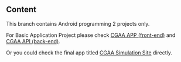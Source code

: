 ## Content
This branch contains Android programming 2 projects only.

For Basic Application Project please check [CGAA APP (front-end)](https://github.com/alyazakhira/PAD2-CGAA-APP-V2.git) and [CGAA API (back-end)](https://github.com/alyazakhira/PAD2-CGAA-API-V2.git).

Or you could check the final app titled [CGAA Simulation Site]([https://github.com/alyazakhira/PAD2-CGAA-APP-V2.git](https://cgaasimulation.site/)https://cgaasimulation.site/) directly.
